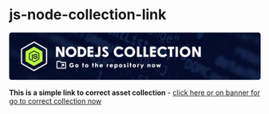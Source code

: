 # js-node-collection-link

<a href="" target="_blank">
  <img src="./.depot/banner.nodejscollection.folder.webp" alt=" node js scripts collection ">
</a>

<b>This is a simple link to correct asset collection</b> - [click here or on banner for go to correct collection now](https://github.com/js-node-collection)
